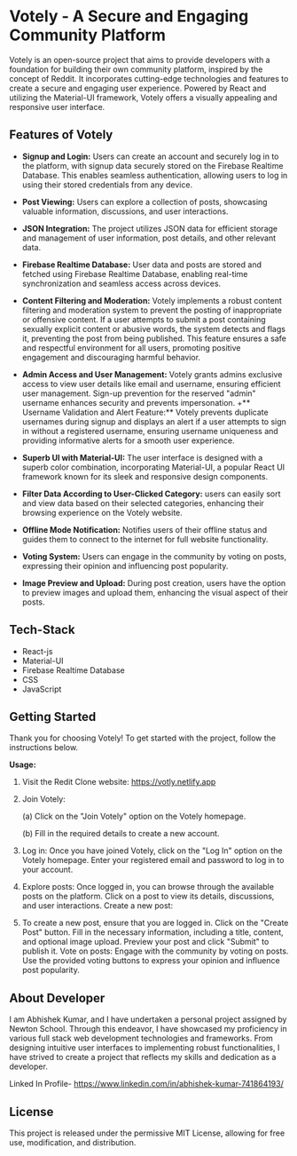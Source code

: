# Votely - A Secure and Engaging Community Platform
Votely is an open-source project that aims to provide developers with a foundation for building their own community platform, inspired by the concept of Reddit. It incorporates cutting-edge technologies and features to create a secure and engaging user experience. Powered by React and utilizing the Material-UI framework, Votely offers a visually appealing and responsive user interface.

## Features of Votely
+ **Signup and Login:** 
Users can create an account and securely log in to the platform, with signup data securely stored on the Firebase Realtime Database. This enables seamless authentication, allowing users to log in using their stored credentials from any device.
+ **Post Viewing:** Users can explore a collection of posts, showcasing valuable information, discussions, and user interactions.
+ **JSON Integration:** The project utilizes JSON data for efficient storage and management of user information, post details, and other relevant data.
+ **Firebase Realtime Database:** User data and posts are stored and fetched using Firebase Realtime Database, enabling real-time synchronization and seamless access across devices.
+ **Content Filtering and Moderation:** Votely implements a robust content filtering and moderation system to prevent the posting of inappropriate or offensive content. If a user attempts to submit a post containing sexually explicit content or abusive words, the system detects and flags it, preventing the post from being published. This feature ensures a safe and respectful environment for all users, promoting positive engagement and discouraging harmful behavior.
  
+ **Admin Access and User Management:**  Votely grants admins exclusive access to view user details like email and username, ensuring efficient user management. Sign-up prevention for the reserved "admin" username enhances security and prevents impersonation.
+**
Username Validation and Alert Feature:** Votely prevents duplicate usernames during signup and displays an alert if a user attempts to sign in without a registered username, ensuring username uniqueness and providing informative alerts for a smooth user experience.
+ **Superb UI with Material-UI:** The user interface is designed with a superb color combination, incorporating Material-UI, a popular React UI framework known for its sleek and responsive design components.
+ **Filter Data According to User-Clicked Category:** users can easily sort and view data based on their selected categories, enhancing their browsing experience on the Votely website.
+ **Offline Mode Notification:** Notifies users of their offline status and guides them to connect to the internet for full website functionality.
+ **Voting System:** Users can engage in the community by voting on posts, expressing their opinion and influencing post popularity.
+ **Image Preview and Upload:** During post creation, users have the option to preview images and upload them, enhancing the visual aspect of their posts.

## Tech-Stack
+ React-js
+ Material-UI
+ Firebase Realtime Database
+ CSS
+ JavaScript

## Getting Started
Thank you for choosing Votely! To get started with the project, follow the instructions below.

**Usage:**
1. Visit the Redit Clone website: https://votly.netlify.app
2. Join Votely:
   
   (a) Click on the "Join Votely" option on the Votely homepage.
   
   (b) Fill in the required details to create a new account.
   
3. Log in:
   Once you have joined Votely, click on the "Log In" option on the Votely homepage.
   Enter your registered email and password to log in to your account.

6. Explore posts:
Once logged in, you can browse through the available posts on the platform.
Click on a post to view its details, discussions, and user interactions.
Create a new post:

7. To create a new post, ensure that you are logged in.
Click on the "Create Post" button.
Fill in the necessary information, including a title, content, and optional image upload.
Preview your post and click "Submit" to publish it.
Vote on posts:
Engage with the community by voting on posts.
Use the provided voting buttons to express your opinion and influence post popularity.



## About Developer
I am Abhishek Kumar, and I have undertaken a personal project assigned by Newton School. Through this endeavor, I have showcased my proficiency in various full stack web development technologies and frameworks. From designing intuitive user interfaces to implementing robust functionalities, I have strived to create a project that reflects my skills and dedication as a developer.

Linked In Profile- https://www.linkedin.com/in/abhishek-kumar-741864193/


## License
This project is released under the permissive MIT License, allowing for free use, modification, and distribution.
